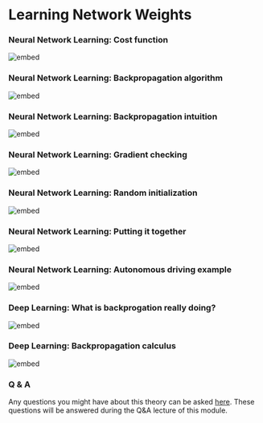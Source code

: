 # Learning Network Weights

### Neural Network Learning: Cost function

![embed](https://youtube.com/embed/0twSSFZN9Mc)

### Neural Network Learning: Backpropagation algorithm

![embed](https://youtube.com/embed/x_Eamf8MHwU)

### Neural Network Learning: Backpropagation intuition

![embed](https://youtube.com/embed/mOmkv5SI9hU)

### Neural Network Learning: Gradient checking

![embed](https://youtube.com/embed/P6EtCVrvYPU)

### Neural Network Learning: Random initialization

![embed](https://youtube.com/embed/OF8ocg5mgx0)

### Neural Network Learning: Putting it together

![embed](https://youtube.com/embed/cObOAIImeVQ)

### Neural Network Learning: Autonomous driving example

![embed](https://youtube.com/embed/ppFyPUx9RIU)

### Deep Learning: What is backprogation really doing?

![embed](https://youtube.com/embed/Ilg3gGewQ5U)

### Deep Learning: Backpropagation calculus

![embed](https://youtube.com/embed/tIeHLnjs5U8)

### Q & A

Any questions you might have about this theory can be asked 
[here](https://forms.office.com/Pages/ResponsePage.aspx?id=zcrxoIxhA0S5RXb7PWh05ZTDc7biyulCvpu4U-tarWtUMlZYQUlYMFVMREdWRVVPWTNITlIxQlFUTC4u).
These questions will be answered during the Q&A lecture of this module.

